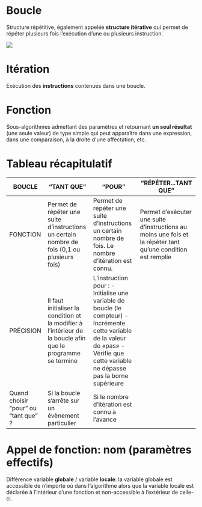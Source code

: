 # Boucle

Structure répétitive, également appelée **structure itérative** qui permet de répéter plusieurs fois l’exécution d’une ou plusieurs instruction.

![](https://media.giphy.com/media/Fd0rrjTJ3yLDi/source.gif)

# Itération

Exécution des **instructions** contenues dans une boucle.

# Fonction

Sous-algorithmes admettant des paramètres et retournant **un seul résultat** (une seule valeur) de type simple qui peut apparaître dans une expression, dans une comparaison, à la droite d'une affectation, etc.

# Tableau récapitulatif

| BOUCLE                               | “TANT QUE”                                                                                                  | “POUR”                                                                                                                                                                                   | “RÉPÉTER...TANT QUE”                                                                                         |
| ------------------------------------ | ----------------------------------------------------------------------------------------------------------- | ---------------------------------------------------------------------------------------------------------------------------------------------------------------------------------------- | ------------------------------------------------------------------------------------------------------------ |
| FONCTION                             | Permet de répéter une suite d’instructions un certain nombre de fois (0,1 ou plusieurs fois)                | Permet de répéter une suite d’instructions un certain nombre de fois. Le nombre d’itération est connu.                                                                                   | Permet d’exécuter une suite d’instructions au moins une fois et la répéter tant qu’une condition est remplie |
| PRÉCISION                            | Il faut initialiser la condition et la modifier à l’intérieur de la boucle afin que le programme se termine | L’instruction pour : - Initialise une variable de boucle (le compteur) - Incrémente cette variable de la valeur de «pas» - Vérifie que cette variable ne dépasse pas la borne supérieure |                                                                                                              |
| Quand choisir “pour” ou “tant que” ? | Si la boucle s’arrête sur un évènement particulier                                                          | Si le nombre d’itération est connu à l’avance                                                                                                                                            |                                                                                                              |

# Appel de fonction: nom (paramètres effectifs)

Différence variable **globale** / variable **locale**: la variable globale est accessible de n’importe où dans l’algorithme alors que la variable locale est déclarée à l’intérieur d’une fonction et non-accessible à l’extérieur de celle-ci.
